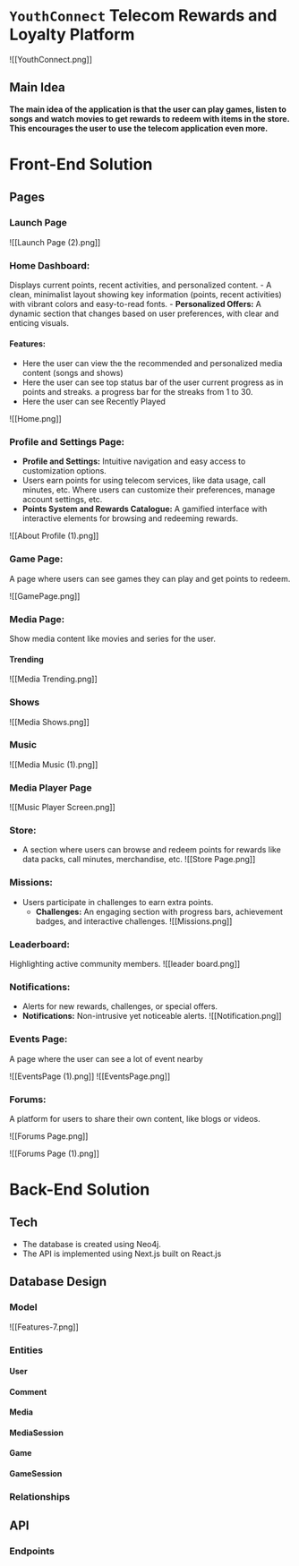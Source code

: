 # `YouthConnect` Telecom Rewards and Loyalty Platform

![[YouthConnect.png]]
## Main Idea

**The main idea of the application is that the user can play games, listen to songs and watch movies to get rewards to redeem with items in the store. This encourages the user to use the telecom application even more.**

# Front-End Solution

## Pages

### Launch Page
![[Launch Page (2).png]]

### **Home Dashboard:**
Displays current points, recent activities, and personalized content.
	- A clean, minimalist layout showing key information (points, recent activities) with vibrant colors and easy-to-read fonts.
	- **Personalized Offers:** A dynamic section that changes based on user preferences, with clear and enticing visuals.
#### Features: 
- Here the user can view the the recommended and personalized media content (songs and shows)
- Here the user can see top status bar of the user current progress as in points and streaks. a progress bar for the streaks from 1 to 30. 
- Here the user can see Recently Played

![[Home.png]]

### **Profile and Settings Page:** 
- **Profile and Settings:** Intuitive navigation and easy access to customization options.
- Users earn points for using telecom services, like data usage, call minutes, etc. Where users can customize their preferences, manage account settings, etc.
- **Points System and Rewards Catalogue:** A gamified interface with interactive elements for browsing and redeeming rewards.

![[About Profile (1).png]]


### **Game Page**: 
A page where users can see games they can play and get points to redeem. 

![[GamePage.png]]


### **Media Page**:
Show media content like movies and series for the user. 

#### Trending
![[Media Trending.png]]

### Shows
![[Media Shows.png]]

### Music

![[Media Music (1).png]]
### Media Player Page
![[Music Player Screen.png]]
### **Store:**
- A section where users can browse and redeem points for rewards like data packs, call minutes, merchandise, etc.
![[Store Page.png]]
### **Missions:**
- Users participate in challenges to earn extra points.
	- **Challenges:** An engaging section with progress bars, achievement badges, and interactive challenges.
![[Missions.png]]
### **Leaderboard:**
Highlighting active community members.
![[leader board.png]]
### **Notifications:** 
- Alerts for new rewards, challenges, or special offers.
- **Notifications:** Non-intrusive yet noticeable alerts.
![[Notification.png]]
### **Events Page**: 
A page where the user can see a lot of event nearby

![[EventsPage (1).png]]
![[EventsPage.png]]
### **Forums:**
A platform for users to share their own content, like blogs or videos.


![[Forums Page.png]]

![[Forums Page (1).png]]



# Back-End Solution
## Tech 
- The database is created using Neo4j.  
- The API is implemented using Next.js built on React.js
## Database Design
### Model
![[Features-7.png]]

### Entities

#### User
#### Comment
#### Media

#### MediaSession
#### Game
#### GameSession




### Relationships 

## API
### Endpoints

